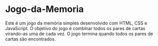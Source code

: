 # Jogo-da-Memoria
Este é um jogo da memória simples desenvolvido com HTML, CSS e JavaScript. O objetivo do jogo é combinar todos os pares de cartas virando-as uma de cada vez. O jogo termina quando todos os pares de cartas são encontrados.

